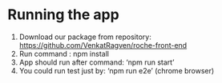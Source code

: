 # Running the app

1.	Download our package from repository: https://github.com/VenkatRagven/roche-front-end
2.	Run command : npm install
3.	App should run after command: ‘npm run start’
4.	You could run test just by: ‘npm run e2e’ (chrome browser) 
